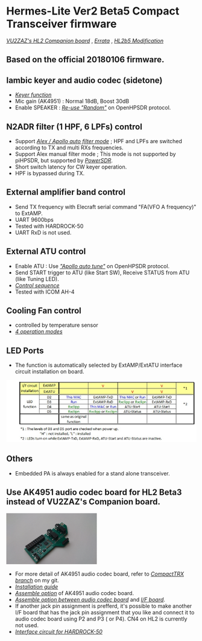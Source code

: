# Hermes-Lite Ver2 Beta5 Compact Transceiver firmware
[_VU2ZAZ's HL2 Companion board_](https://github.com/bnamnaidu/HL2-Companion-board-codec-and-Filter-) ,
[_Errata_](CTRX_HL2b5/docs/ComboBoardErrata_180406.pdf) ,
[_HL2b5 Modification_](CTRX_HL2b5/docs/HL2b5_modification_for_ComboBoard.pdf)

## Based on the official 20180106 firmware.

## Iambic keyer and audio codec (sidetone)
- [_Keyer function_](https://github.com/ji1udd/Hermes-Lite/blob/6M/audiocodec/docs/Keyer_Sequece_and_setting.pdf)
- Mic gain (AK4951) : Normal 18dB, Boost 30dB
- Enable SPEAKER : [_Re-use "Random"_](https://github.com/ji1udd/Hermes-Lite2/blob/CompactTRX/compact-trx/Keyer_AK4951/docs/Speaker_Setting.jpg) on OpenHPSDR protocol.

## N2ADR filter (1 HPF, 6 LPFs) control
- Support [_Alex / Apollo auto filter mode_](https://github.com/ji1udd/Hermes-Lite2/blob/CompactTRX/compact-trx/TX_RX_Filter/docs/Filter_Setting.jpg) ; HPF and LPFs are switched according to TX and multi RXs frequencies.
- Support Alex manual filter mode ; This mode is not supported by piHPSDR, but supported by [_PowerSDR_](CTRX_HL2b5/docs/PowerSDR_ALEX_ManualFilter_setting_for_Jims_Filter.jpg).
- Short switch latency for CW keyer operation.
- HPF is bypassed during TX.

## External amplifier band control
- Send TX frequency with Elecraft serial command "FA(VFO A frequency)" to ExtAMP.
- UART 9600bps
- Tested with HARDROCK-50
- UART RxD is not used.

## External ATU control
- Enable ATU : Use [_"Apollo auto tune"_](https://github.com/ji1udd/Hermes-Lite2/blob/CompactTRX/compact-trx/powercontrol/docs/ATU_Setting.jpg) on OpenHPSDR protocol.
- Send START trigger to ATU (like Start SW), Receive STATUS from ATU (like Tuning LED).
- [_Control sequence_](https://github.com/ji1udd/Hermes-Lite2/blob/CompactTRX/compact-trx/powercontrol/docs/ATU_timing_chart.jpg)
- Tested with ICOM AH-4

## Cooling Fan control
- controlled by temperature sensor
- [_4 operation modes_](https://github.com/ji1udd/Hermes-Lite2/blob/CompactTRX/compact-trx/powercontrol/docs/Fan_Control_setting.jpg)

## LED Ports
- The function is automatically selected by ExtAMP/ExtATU interface circuit installation on board.
<img src="CTRX_HL2b5/docs/LEDs_function.jpg" width="640px">

## Others
- Embedded PA is always enabled for a stand alone transceiver.

## Use AK4951 audio codec board for HL2 Beta3 instead of VU2ZAZ's Companion board.
<img src="https://github.com/ji1udd/Hermes-Lite2/blob/CompactTRX/compact-trx/Keyer_AK4951/docs/KeyerIF_AK4951_board.JPG" width="240px">

- For more detail of AK4951 audio codec board, refer to [_CompactTRX branch_](https://github.com/ji1udd/Hermes-Lite2/tree/CompactTRX) on my git. 
- [_Installation guide_](CTRX_HL2b5/docs/Installation_Guide_codec_HL2b5_or_later.pdf)
- [_Assemble option_](CTRX_HL2b5/docs/AudioCodecBoard_AssembleOption.pdf) of AK4951 audio codec board.
- [_Assemble option between audio codec board_](CTRX_HL2b5/docs/IF_board_assemble_option.pdf) and [_I/F board_](https://github.com/ji1udd/Hermes-Lite2/blob/CompactTRX/compact-trx/IF_board/docs/IF_board.JPG).
- If another jack pin assignment is prefferd, it's possible to make another I/F board that has the jack pin assignment that you like and connect it to audio codec board using P2 and P3 ( or P4). CN4 on HL2 is currently not used.
- [_Interface circuit for HARDROCK-50_](CTRX_HL2b5/docs/interface_HR50.pdf)
